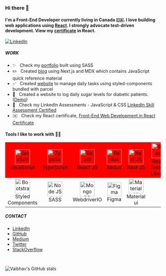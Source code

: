 ### Hi there 👋

#### I'm a Front-End Developer currently living in Canada 🇨🇦. I love building web applications using [React](https://reactjs.org/). I strongly advocate test-driven development. View my [certificate](https://coursera.org/share/f1dd8e3a2bffb37ec95dced4c60581d6 "Front-End Web Development with React Certificate") in React. 

[![LinkedIn](https://img.shields.io/badge/LinkedIn-0077B5?style=flat&logo=linkedin&logoColor=white)](https://www.linkedin.com/in/vaibhavmande/ "Vaibhav Mande on LinkedIn")

##### WORK

- ✨ &nbsp; Check my [portfolio](https://vaibhavmande.com/ "Vaibhav Mande") built using SASS
- :pencil2: &nbsp; Created [blog](https://vaibhavmande.com/jsnotes/ "jsnotes blog") using Next.js and MDX which contains JavaScript quick reference material
- :white_check_mark: &nbsp; Created [website](https://vaibhavmande.com/todo-today/ "Todo") to manage daily tasks using styled-components bundled with parcel
- 🔭  &nbsp; Created a website to log daily sugar levels for diabetic patients. ([Demo](https://vaibhavmande.com/sugar-log/))
- :page_facing_up: &nbsp; Check my LinkedIn Assessments - JavaScript & CSS [LinkedIn Skill Assessment Certified](https://www.linkedin.com/in/vaibhavmande/)
- :envelope: &nbsp; Check my React certificate, [Front-End Web Development in React Certificate](https://coursera.org/share/4be7bd76752ae1cf70e8dd89e70615ef 'Certificate')

#### Tools I like to work with 👨‍💻

<table align="">
  <tr bgcolor="red">
    <td align="center" width="96">
      <a href="#">
        <img src="https://upload.wikimedia.org/wikipedia/commons/thumb/9/99/Unofficial_JavaScript_logo_2.svg/1024px-Unofficial_JavaScript_logo_2.svg.png" width="48" height="48" alt="JavaScript" />
      </a>
      <br>JavaScript
    </td>
		<td align="center" width="96">
      <a href="#">
        <img src="https://upload.wikimedia.org/wikipedia/commons/thumb/4/4c/Typescript_logo_2020.svg/1200px-Typescript_logo_2020.svg.png" width="48" height="48" alt="TypeScript" />
      </a>
      <br>TypeScript
    </td>
		<td align="center" width="96">
      <a href="#">
        <img src="https://brandlogos.net/wp-content/uploads/2020/09/react-logo.png" width="48" height="48" alt="React" />
      </a>
      <br>React JS
    </td>
		<td align="center" width="96"> 
      <a href="#" >
        <img src="https://cdn.worldvectorlogo.com/logos/redux.svg" width="48" height="48" alt="Redux" />
      </a>
      <br>Redux
    </td>
		<td align="center" width="96"> 
      <a href="#" >
        <img src="https://raw.githubusercontent.com/samfromaway/samfromaway/master/.github/images/nextjs.png" width="48" height="48" alt="Next JS" />
      </a>
      <br>Next JS
    </td>
		<td align="center" width="96">
      <a href="#">
        <img src="https://testing-library.com/img/logo-large.png" width="48" height="48" alt="React" />
      </a>
      <br>React Testing Library
    </td>
  </tr>
	<tr>
		<td align="center" width="96">
      <a href="#">
        <img src="https://raw.githubusercontent.com/styled-components/brand/master/styled-components.png" width="48" height="48" alt="Bootstrap" />
      </a>
      <br>Styled Components
    </td>
		<td align="center" width="96">
      <a href="#">
        <img src="https://sass-lang.com/assets/img/styleguide/color-1c4aab2b.png" width="48" height="48" alt="Node JS" />
      </a>
      <br>SASS
    </td>
		<td align="center" width="96"> 
      <a href="#" >
        <img src="https://webdriver.io/img/logo-webdriver-io.png" width="48" height="48" alt="Mongo DB" />
      </a>
      <br>WebdriverIO
    </td>
		<td align="center" width="96">
      <a href="#">
        <img src="https://upload.wikimedia.org/wikipedia/commons/3/33/Figma-logo.svg" width="45" height="45" alt="Figma" />
      </a>
      <br>Figma
    </td>
    <td align="center" width="96">
      <a href="#">
        <img src="https://media.zeemly.com/zeemly/product/material-ui.png" width="48" height="48" alt="Material UI" />
      </a>
      <br>Material ui
    </td>
  </tr>
</table>

##### CONTACT
- [LinkedIn](https://www.linkedin.com/in/vaibhavmande/ "Vaibhav Mande on LinkedIn") 
- [GitHub](https://github.com/vaibhavmande "Vaibhav Mande on GitHub") 
- [Medium](https://vaibhavmande.medium.com/ "Vaibhav Mande on Medium") 
- [Twitter](https://twitter.com/vaibhvmande "Vaibhav Mande on Twitter") 
- [StackOverflow](https://stackoverflow.com/u/2157907 "Vaibhav Mande on StackOverflow")

<br/>

![Vaibhav's GitHub stats](https://github-readme-stats.vercel.app/api?username=vaibhavmande&show_icons=true&theme=buefy&hide=contribs&count_private=true)
